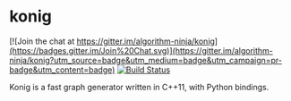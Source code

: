 # konig

[![Join the chat at https://gitter.im/algorithm-ninja/konig](https://badges.gitter.im/Join%20Chat.svg)](https://gitter.im/algorithm-ninja/konig?utm_source=badge&utm_medium=badge&utm_campaign=pr-badge&utm_content=badge)
[![Build Status](https://travis-ci.org/algorithm-ninja/konig.svg)](https://travis-ci.org/algorithm-ninja/konig)

Konig is a fast graph generator written in C++11, with Python bindings.
